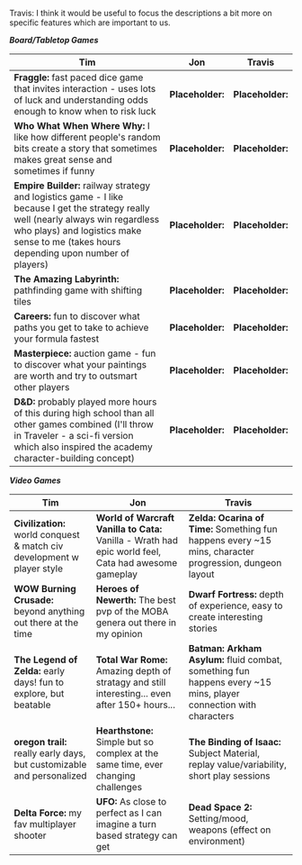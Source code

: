 Travis: I think it would be useful to focus the descriptions a bit more on specific features which are important to us.

***Board/Tabletop Games***

Tim | Jon | Travis  
--- | --- | ---  
**Fraggle:** fast paced dice game that invites interaction - uses lots of luck and understanding odds enough to know when to risk luck  | **Placeholder:** | **Placeholder:**  
**Who What When Where Why:** I like how different people's random bits create a story that sometimes makes great sense and sometimes if funny | **Placeholder:** | **Placeholder:** 
**Empire Builder:** railway strategy and logistics game - I like because I get the strategy really well (nearly always win regardless who plays) and logistics make sense to me (takes hours depending upon number of players) | **Placeholder:** | **Placeholder:** 
**The Amazing Labyrinth:** pathfinding game with shifting tiles | **Placeholder:** | **Placeholder:** 
**Careers:** fun to discover what paths you get to take to achieve your formula fastest | **Placeholder:** | **Placeholder:** 
**Masterpiece:** auction game - fun to discover what your paintings are worth and try to outsmart other players | **Placeholder:** | **Placeholder:** 
**D&D:** probably played more hours of this during high school than all other games combined (I'll throw in Traveler - a sci-fi version which also inspired the academy character-building concept) | **Placeholder:** | **Placeholder:** 

***Video Games*** 

Tim | Jon | Travis  
--- | --- | ---  
**Civilization:** world conquest & match civ development w player style  | **World of Warcraft Vanilla to Cata:** Vanilla - Wrath had epic world feel, Cata had awesome gameplay | **Zelda: Ocarina of Time:** Something fun happens every ~15 mins, character progression, dungeon layout |   
**WOW Burning Crusade:** beyond anything out there at the time | **Heroes of Newerth:** The best pvp of the MOBA genera out there in my opinion | **Dwarf Fortress:** depth of experience, easy to create interesting stories |
**The Legend of Zelda:** early days! fun to explore, but beatable  |  **Total War Rome:** Amazing depth of stratagy and still interesting... even after 150+ hours... | **Batman: Arkham Asylum:** fluid combat, something fun happens every ~15 mins, player connection with characters | 
**oregon trail:** really early days, but customizable and personalized | **Hearthstone:** Simple but so complex at the same time, ever changing challenges | **The Binding of Isaac:** Subject Material, replay value/variability, short play sessions | 
**Delta Force:** my fav multiplayer shooter | **UFO:** As close to perfect as I can imagine a turn based strategy can get | **Dead Space 2:** Setting/mood, weapons (effect on environment) |  

